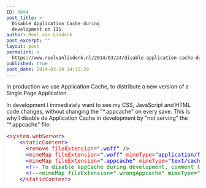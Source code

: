 ```yaml
---
ID: 3694
post_title: >
  Disable Application Cache during
  development on IIS.
author: Roel van Lisdonk
post_excerpt: ""
layout: post
permalink: >
  https://www.roelvanlisdonk.nl/2014/03/24/disable-application-cache-during-development-on-iis/
published: true
post_date: 2014-03-24 14:15:20
---
```

<p>In production we use Application Cache, to distribute a new version of a Single Page Application. <p>In development I immediately want to see my CSS, JavaScript and HTML code changes, without changing the "*.appcache" on every save. This is why I disable de Application Cache in development by "not serving" the "*.appcache" file:</p><pre class="code">
<span style="background: white; color: blue">&lt;</span><span style="background: white; color: #a31515">system.webServer</span><span style="background: white; color: blue">&gt;
    &lt;</span><span style="background: white; color: #a31515">staticContent</span><span style="background: white; color: blue">&gt;
      &lt;</span><span style="background: white; color: #a31515">remove </span><span style="background: white; color: red">fileExtension</span><span style="background: white; color: blue">=</span><span style="background: white; color: black">"</span><span style="background: white; color: blue">.woff</span><span style="background: white; color: black">" </span><span style="background: white; color: blue">/&gt;
      &lt;</span><span style="background: white; color: #a31515">mimeMap </span><span style="background: white; color: red">fileExtension</span><span style="background: white; color: blue">=</span><span style="background: white; color: black">"</span><span style="background: white; color: blue">.woff</span><span style="background: white; color: black">" </span><span style="background: white; color: red">mimeType</span><span style="background: white; color: blue">=</span><span style="background: white; color: black">"</span><span style="background: white; color: blue">application/font-woff</span><span style="background: white; color: black">" </span><span style="background: white; color: blue">/&gt;
      &lt;</span><span style="background: white; color: #a31515">mimeMap </span><span style="background: white; color: red">fileExtension</span><span style="background: white; color: blue">=</span><span style="background: white; color: black">"</span><span style="background: white; color: blue">.appcache</span><span style="background: white; color: black">" </span><span style="background: white; color: red">mimeType</span><span style="background: white; color: blue">=</span><span style="background: white; color: black">"</span><span style="background: white; color: blue">text/cache-manifest</span><span style="background: white; color: black">" </span><span style="background: white; color: blue">/&gt;
      &lt;!-- </span><span style="background: white; color: green">To disable appCache during development, comment line above and uncomment line below. </span><span style="background: white; color: blue">--&gt;
      &lt;!--</span><span style="background: white; color: green">&lt;mimeMap fileExtension=".wrongAppcache" mimeType="text/cache-manifest" /&gt;</span><span style="background: white; color: blue">--&gt;
    &lt;/</span><span style="background: white; color: #a31515">staticContent</span><span style="background: white; color: blue">&gt;

</pre></span>